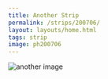 ```yaml
---
title: Another Strip 
permalink: /strips/200706/
layout: layouts/home.html 
tags: strip
image: ph200706
---
```


<img src="/img/{{ image }}.png" alt="another image">
